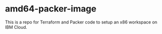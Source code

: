 # amd64-packer-image
This is a repo for Terraform and Packer code to setup an x86 workspace on IBM Cloud.
